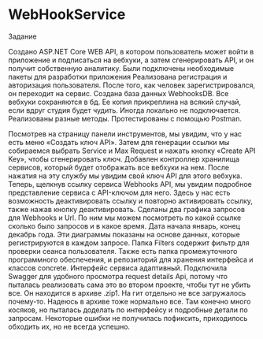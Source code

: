 # WebHookService
Задание

Создано ASP.NET Core WEB API, в котором пользователь может войти в приложение и подписаться на вебхуки, а затем сгенерировать API, и он получит собственную аналитику. 
Были подключены необходимые пакеты для разработки приложения
Реализована регистрация и авторизация пользователя. После того, как человек зарегистрировался, он переходит на сервис.
Создана база данных WebhooksDB. Все вебхуки сохраняются в бд. Ее копия прикреплина на всякий случай, если вдруг студия будет чудить. Иногда локально не подключается.
Реализованы разные методы. Протестированы с помощью Postman.

Посмотрев на страницу панели инструментов, мы увидим, что у нас есть меню «Создать ключ API». 
Затем для генерации ссылки мы собираемся выбрать Service и Max Request и нажать кнопку «Create API Key», чтобы сгенерировать ключ.
Добавлен контроллер хранилища сервисов, который будет отображать все вебхуки на нем. После нажатия на эту службу мы увидим свой ключ API для этого вебхука.
Теперь, щелкнув ссылку сервиса Webhooks API, мы увидим подробное представление сервиса с API-ключом для него.
Здесь у нас есть возможность деактивировать ссылку и повторно активировать ссылку, также нажав кнопку деактивировать.
Сделаны два графика запросов для Webhooks и Url. По ним мы можем посмотреть по какой ссылке сколько было запросов и в какое время. Дата начала январь, конец декабрь года.
Эти диаграммы показаны на основе данных, которые регистрируются в каждом запросе.
Папка Filters содержит фильтр для проверки сеанса пользователя. Также есть папка промежуточного программного обеспечения, и репозиторий для хранения интерфейса и классов concrete.
Интерфейс сервиса адаптивный.
Подключила Swagger для удобного просмотра request details Api, потому что пыталась реализовать сама это во втором проекте, чтобы тут не убить все. Он находится в архиве .zip1. На гит отдельно не все загружалось почему-то. Надеюсь в архиве тоже нормально все.
Там конечно много косяков, но пыталась доделать по интерфейсу и подробные детали по запросам. Некоторые ошибки не получилась пофиксить, приходилось обходить их, но не всегда успешно.
